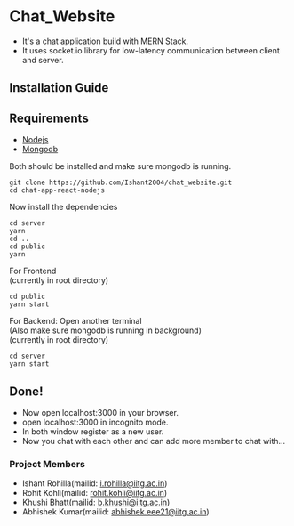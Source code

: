# Chat_Website
- It's a chat application build with MERN Stack.
- It uses socket.io library for low-latency communication between client and server.

## Installation Guide

## Requirements
- [Nodejs](https://nodejs.org/en/download)
- [Mongodb](https://www.mongodb.com/docs/manual/administration/install-community/)

Both should be installed and make sure mongodb is running.

```shell
git clone https://github.com/Ishant2004/chat_website.git
cd chat-app-react-nodejs
```

Now install the dependencies
```shell
cd server
yarn
cd ..
cd public
yarn
```
For Frontend<br>
(currently in root directory)
```shell
cd public
yarn start
```
For Backend: Open another terminal<br>
(Also make sure mongodb is running in background)<br>
(currently in root directory)
```shell
cd server
yarn start
```

## Done!
- Now open localhost:3000 in your browser.
- open localhost:3000 in incognito mode.
- In both window register as a new user.
- Now you chat with each other and can add more member to chat with...

### Project Members
- Ishant Rohilla(mailid: i.rohilla@iitg.ac.in)
- Rohit Kohli(mailid: rohit.kohli@iitg.ac.in)
- Khushi Bhatt(mailid: b.khushi@iitg.ac.in)
- Abhishek Kumar(mailid: abhishek.eee21@iitg.ac.in)
